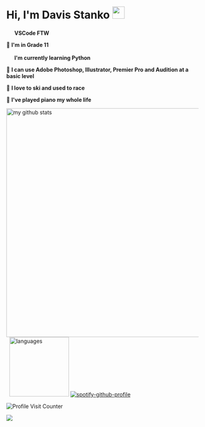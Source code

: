 # Hi, I'm Davis Stanko <img height="32" width="32" src="https://raw.githubusercontent.com/sciencepal/sciencepal/master/assets/Hi.gif" />

 <img height="17" width="17" src="https://simpleicons.org/icons/visualstudiocode.svg" /> **VSCode FTW**

🏫 **I'm in Grade 11**

 <img height="17" width="17" src="https://simpleicons.org/icons/python.svg" /> **I'm currently learning Python**
 
🎨 **I can use Adobe Photoshop, Illustrator, Premier Pro and Audition at a basic level**

🎿 **I love to ski and used to race**

🎹 **I've played piano my whole life**

<div style="align: center">

<img src="https://github-readme-stats.vercel.app/api?username=davisstanko&show_icons=true&theme=dark" alt="my github stats" width="600"/>&nbsp;
<img src="https://github-readme-stats.vercel.app/api/top-langs/?username=davisstanko&layout=compact&theme=dark" alt="languages" height="156">
[![spotify-github-profile](https://spotify-github-profile.vercel.app/api/view?uid=dabfish2004&cover_image=true&theme=default)](https://github.com/kittinan/spotify-github-profile)

![Profile Visit Counter](https://komarev.com/ghpvc/?username=davisstanko&color=grey&style=flat-square&label=Profile+Views)

![](https://hit.yhype.halp.im/github/profile?user_id=65086944)

</div>
